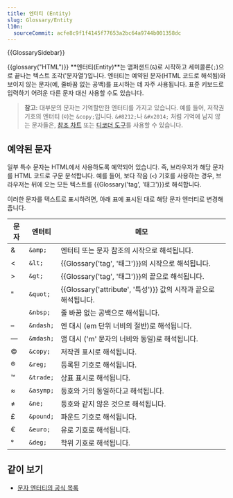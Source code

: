 ```yaml
---
title: 엔터티 (Entity)
slug: Glossary/Entity
l10n:
  sourceCommit: acfe8c9f1f4145f77653a2bc64a9744b001358dc
---
```


{{GlossarySidebar}}

{{glossary("HTML")}} **엔터티(Entity)**는 앰퍼샌드(`&`)로 시작하고 세미콜론(`;`)으로 끝나는 텍스트 조각('문자열')입니다. 엔터티는 예약된 문자(HTML 코드로 해석됨)와 보이지 않는 문자(예, 줄바꿈 없는 공백)를 표시하는 데 자주 사용됩니다. 표준 키보드로 입력하기 어려운 다른 문자 대신 사용할 수도 있습니다.

> **참고:** 대부분의 문자는 기억할만한 엔터티를 가지고 있습니다. 예를 들어, 저작권 기호의 엔터티 (`©`)는 `&copy;`입니다. `&#8212;`나 `&#x2014;` 처럼 기억에 남지 않는 문자들은, [참조 차트](https://html.spec.whatwg.org/multipage/named-characters.html#named-character-references) 또는 [디코더 도구](https://mothereff.in/html-entities)를 사용할 수 있습니다.

## 예약된 문자

일부 특수 문자는 HTML에서 사용하도록 예약되어 있습니다. 즉, 브라우저가 해당 문자를 HTML 코드로 구문 분석합니다. 예를 들어, 보다 작음 (`<`) 기호를 사용하는 경우, 브라우저는 뒤에 오는 모든 텍스트를 {{Glossary('tag', '태그')}}로 해석합니다.

이러한 문자를 텍스트로 표시하려면, 아래 표에 표시된 대로 해당 문자 엔터티로 변경해줍니다.

| 문자 | 엔터티    | 메모                                                             |
| ---- | --------- | ---------------------------------------------------------------- |
| &    | `&amp;`   | 엔터티 또는 문자 참조의 시작으로 해석됩니다.                     |
| <    | `&lt;`    | {{Glossary('tag', '태그')}}의 시작으로 해석됩니다.               |
| >    | `&gt;`    | {{Glossary('tag', '태그')}}의 끝으로 해석됩니다.                 |
| "    | `&quot;`  | {{Glossary('attribute', '특성')}} 값의 시작과 끝으로 해석됩니다. |
|      | `&nbsp;`  | 줄 바꿈 없는 공백으로 해석됩니다.                                |
| –    | `&ndash;` | 엔 대시 (em 단위 너비의 절반)로 해석됩니다.                      |
| —    | `&mdash;` | 앰 대시 ('m' 문자의 너비와 동일)로 해석됩니다.                   |
| ©   | `&copy;`  | 저작권 표시로 해석됩니다.                                        |
| ®   | `&reg;`   | 등록된 기호로 해석됩니다.                                        |
| ™   | `&trade;` | 상표 표시로 해석됩니다.                                          |
| ≈    | `&asymp;` | 등호와 거의 동일하다고 해석됩니다.                               |
| ≠    | `&ne;`    | 등호와 같지 않은 것으로 해석됩니다.                              |
| £    | `&pound;` | 파운드 기호로 해석됩니다.                                        |
| €    | `&euro;`  | 유로 기호로 해석됩니다.                                          |
| °    | `&deg;`   | 학위 기호로 해석됩니다.                                          |

## 같이 보기

- [문자 엔터티의 공식 목록](https://html.spec.whatwg.org/multipage/named-characters.html#named-character-references)
